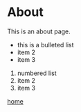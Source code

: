 # About

This is an about page.

- this is a bulleted list
- item 2
- item 3

1. numbered list
1. item 2
1. item 3

[home](/index.html)
